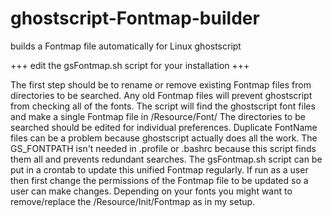 # ghostscript-Fontmap-builder
builds a Fontmap file automatically for Linux ghostscript

+++ edit the gsFontmap.sh script for your installation +++

The first step should be to rename or remove existing Fontmap files from directories to be searched.
Any old Fontmap files will prevent ghostscript from checking all of the fonts.
The script will find the ghostscript font files and make a single Fontmap file in /Resource/Font/
The directories to be searched should be edited for individual preferences.
Duplicate FontName files can be a problem because ghostscript actually does all the work.
The GS_FONTPATH isn't needed in .profile or .bashrc because this script finds them all and prevents redundant searches.
The gsFontmap.sh script can be put in a crontab to update this unified Fontmap regularly.
If run as a user then first change the permissions of the Fontmap file to be updated so a user can make changes.
Depending on your fonts you might want to remove/replace the /Resource/Init/Fontmap as in my setup.
